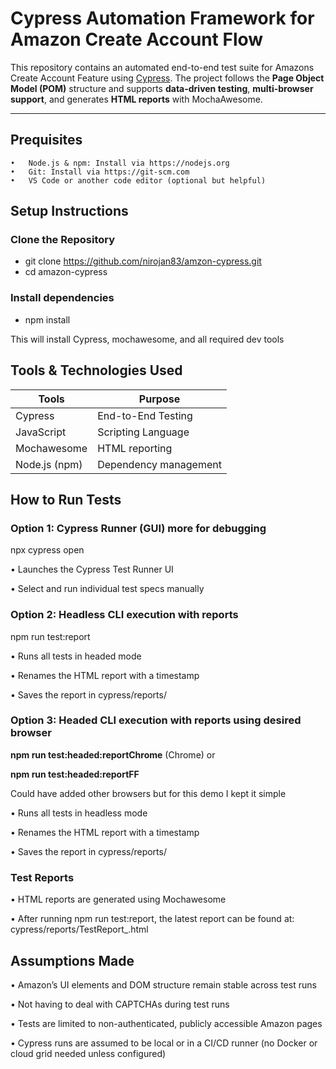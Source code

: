 # Cypress Automation Framework for Amazon Create Account Flow

This repository contains an automated end-to-end test suite for Amazons Create Account Feature using [Cypress](https://www.cypress.io/). The project follows the **Page Object Model (POM)** structure and supports **data-driven testing**, **multi-browser support**, and generates **HTML reports** with MochaAwesome.

---

## Prequisites

    •	Node.js & npm: Install via https://nodejs.org
    •	Git: Install via https://git-scm.com
    •	VS Code or another code editor (optional but helpful)

## Setup Instructions

### Clone the Repository

- git clone https://github.com/nirojan83/amzon-cypress.git
- cd amazon-cypress

### Install dependencies

- npm install

This will install Cypress, mochawesome, and all required dev tools

## Tools & Technologies Used

| Tools        | Purpose               | 
| --------     | --------------------- |
| Cypress      | End-to-End Testing    |
| JavaScript   | Scripting Language    |
| Mochawesome  | HTML  reporting       |
| Node.js (npm)| Dependency management |

## How to Run Tests

### Option 1: Cypress Runner (GUI) more for debugging

npx cypress open

•	Launches the Cypress Test Runner UI

•	Select and run individual test specs manually

### Option 2: Headless CLI execution with reports

npm run test:report

•	Runs all tests in headed mode

•	Renames the HTML report with a timestamp

•	Saves the report in cypress/reports/

### Option 3: Headed CLI execution with reports using desired browser

**npm run test:headed:reportChrome** (Chrome) or 

**npm run test:headed:reportFF** 

Could have added other browsers but for this demo I kept it simple

•	Runs all tests in headless mode

•	Renames the HTML report with a timestamp

•	Saves the report in cypress/reports/

### Test Reports

•	HTML reports are generated using Mochawesome

•	After running npm run test:report, the latest report can be found at:
cypress/reports/TestReport_<timestamp>.html

## Assumptions Made

•	Amazon’s UI elements and DOM structure remain stable across test runs

•	Not having to deal with CAPTCHAs during test runs

•	Tests are limited to non-authenticated, publicly accessible Amazon pages

•	Cypress runs are assumed to be local or in a CI/CD runner (no Docker or cloud grid needed unless configured)
